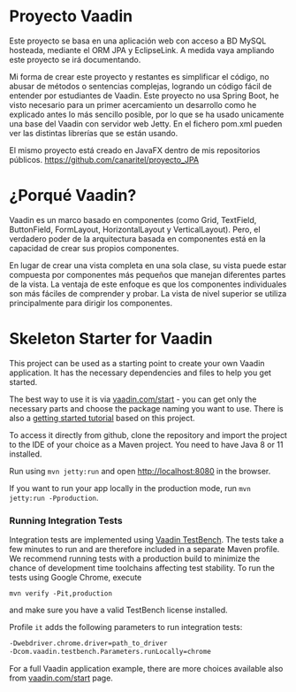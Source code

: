 # Proyecto Vaadin
Este proyecto se basa en una aplicación web con acceso a BD MySQL hosteada, mediante el ORM JPA y EclipseLink.
A medida vaya ampliando este proyecto se irá documentando.

Mi forma de crear este proyecto y restantes es simplificar el código, no abusar de métodos o sentencias complejas, logrando un código fácil de entender por estudiantes de Vaadin.
Este proyecto no usa Spring Boot, he visto necesario para un primer acercamiento un desarrollo como he explicado antes lo más sencillo posible, por lo que se ha usado unicamente una base del Vaadin con servidor web Jetty. En el fichero pom.xml pueden ver las distintas librerías que se están usando.

El mismo proyecto está creado en JavaFX dentro de mis repositorios públicos. https://github.com/canaritel/proyecto_JPA

# ¿Porqué Vaadin?

Vaadin es un marco basado en componentes (como Grid, TextField, ButtonField, FormLayout, HorizontalLayout y VerticalLayout). Pero, el verdadero poder de la arquitectura basada en componentes está en la capacidad de crear sus propios componentes.

En lugar de crear una vista completa en una sola clase, su vista puede estar compuesta por componentes más pequeños que manejan diferentes partes de la vista. La ventaja de este enfoque es que los componentes individuales son más fáciles de comprender y probar. La vista de nivel superior se utiliza principalmente para dirigir los componentes.

# Skeleton Starter for Vaadin

This project can be used as a starting point to create your own Vaadin application.
It has the necessary dependencies and files to help you get started.

The best way to use it is via [vaadin.com/start](https://vaadin.com/start) - you can get only the necessary parts and choose the package naming you want to use.
There is also a [getting started tutorial](https://vaadin.com/tutorials/getting-started-with-flow) based on this project.

To access it directly from github, clone the repository and import the project to the IDE of your choice as a Maven project. You need to have Java 8 or 11 installed.

Run using `mvn jetty:run` and open [http://localhost:8080](http://localhost:8080) in the browser.

If you want to run your app locally in the production mode, run `mvn jetty:run -Pproduction`.

### Running Integration Tests

Integration tests are implemented using [Vaadin TestBench](https://vaadin.com/testbench). The tests take a few minutes to run and are therefore included in a separate Maven profile. We recommend running tests with a production build to minimize the chance of development time toolchains affecting test stability. To run the tests using Google Chrome, execute

`mvn verify -Pit,production`

and make sure you have a valid TestBench license installed.

Profile `it` adds the following parameters to run integration tests:
```sh
-Dwebdriver.chrome.driver=path_to_driver
-Dcom.vaadin.testbench.Parameters.runLocally=chrome
```

For a full Vaadin application example, there are more choices available also from [vaadin.com/start](https://vaadin.com/start) page.

